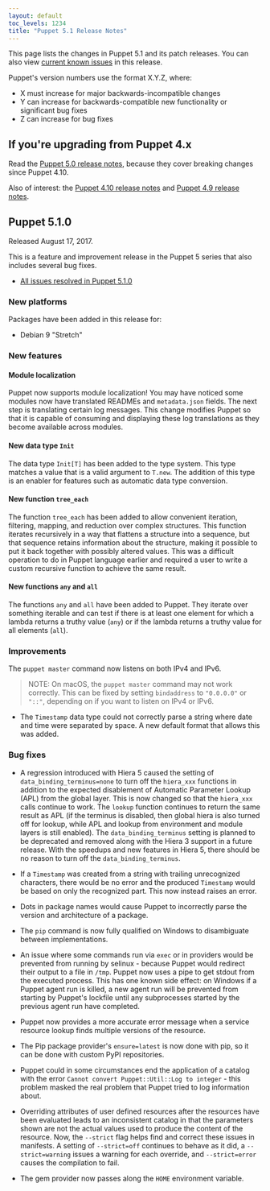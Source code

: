 ```yaml
---
layout: default
toc_levels: 1234
title: "Puppet 5.1 Release Notes"
---
```


This page lists the changes in Puppet 5.1 and its patch releases. You can also view [current known issues](known_issues.html) in this release.

Puppet's version numbers use the format X.Y.Z, where:

* X must increase for major backwards-incompatible changes
* Y can increase for backwards-compatible new functionality or significant bug fixes
* Z can increase for bug fixes

## If you're upgrading from Puppet 4.x

Read the [Puppet 5.0 release notes](/puppet/5.0/release_notes.html), because they cover breaking changes since Puppet 4.10.

Also of interest: the [Puppet 4.10 release notes](/puppet/4.10/release_notes.html) and [Puppet 4.9 release notes](/puppet/4.9/release_notes.html).

## Puppet 5.1.0

Released August 17, 2017.

This is a feature and improvement release in the Puppet 5 series that also includes several bug fixes.

* [All issues resolved in Puppet 5.1.0](https://tickets.puppetlabs.com/issues/?jql=fixVersion%20%3D%20%27PUP%205.1.0%27)

### New platforms

Packages have been added in this release for:

* Debian 9 "Stretch"

### New features

#### Module localization

Puppet now supports module localization! You may have noticed some modules now have translated READMEs and `metadata.json` fields. The next step is translating certain log messages. This change modifies Puppet so that it is capable of consuming and displaying these log translations as they become available across modules.

#### New data type `Init`

The data type `Init[T]` has been added to the type system. This type matches a value that is a valid argument to `T.new`. The addition of this type is an enabler for features such as automatic data type conversion.

#### New function `tree_each`

The function `tree_each` has been added to allow convenient iteration, filtering, mapping, and reduction over complex structures. This function iterates recursively in a way that flattens a structure into a sequence, but that sequence retains information about the structure, making it possible to put it back together with possibly altered values. This was a difficult operation to do in Puppet language earlier and required a user to write a custom recursive function to achieve the same result.

#### New functions `any` and `all`

The functions `any` and `all` have been added to Puppet. They iterate over something iterable and can test if there is at least one element for which a lambda returns a truthy value (`any`) or if the lambda returns a truthy value for all elements (`all`).	

### Improvements

The `puppet master` command now listens on both IPv4 and IPv6. 

>NOTE: On macOS, the `puppet master` command may not work correctly. This can be fixed by setting `bindaddress` to `"0.0.0.0"` or `"::"`, depending on if you want to listen on IPv4 or IPv6.

* The `Timestamp` data type could not correctly parse a string where date and time were separated by space. A new default format that allows this was added.

### Bug fixes

* A regression introduced with Hiera 5 caused the setting of `data_binding_terminus=none` to turn off the `hiera_xxx` functions in addition to the expected disablement of Automatic Parameter Lookup (APL) from the global layer. This is now changed so that the `hiera_xxx` calls continue to work. The `lookup` function continues to return the same result as APL (if the terminus is disabled, then global hiera is also turned off for lookup, while APL and lookup from environment and module layers is still enabled). The `data_binding_terminus` setting is planned to be deprecated and removed along with the Hiera 3 support in a future release. With the speedups and new features in Hiera 5, there should be no reason to turn off the `data_binding_terminus`.

* If a `Timestamp` was created from a string with trailing unrecognized characters, there would be no error and the produced `Timestamp` would be based on only the recognized part. This now instead raises an error.

* Dots in package names would cause Puppet to incorrectly parse the version and architecture of a package.

* The `pip` command is now fully qualified on Windows to disambiguate between implementations.

* An issue where some commands run via `exec` or in providers would be prevented from running by selinux - because Puppet would redirect their output to a file in `/tmp`. Puppet now uses a pipe to get stdout from the executed process. This has one known side effect: on Windows if a Puppet agent run is killed, a new agent run will be prevented from starting by Puppet's lockfile until any subprocesses started by the previous agent run have completed.

* Puppet now provides a more accurate error message when a service resource lookup finds multiple versions of the resource.

* The Pip package provider's `ensure=latest` is now done with pip, so it can be done with custom PyPI repositories.

* Puppet could in some circumstances end the application of a catalog with the error `Cannot convert Puppet::Util::Log to integer` - this problem masked the real problem that Puppet tried to log information about.

* Overriding attributes of user defined resources after the resources have been evaluated leads to an inconsistent catalog in that the parameters shown are not the actual values used to produce the content of the resource. Now, the `--strict` flag helps find and correct these issues in manifests. A setting of `--strict=off` continues to behave as it did, a `--strict=warning` issues a warning for each override, and `--strict=error` causes the compilation to fail.

* The gem provider now passes along the `HOME` environment variable.
